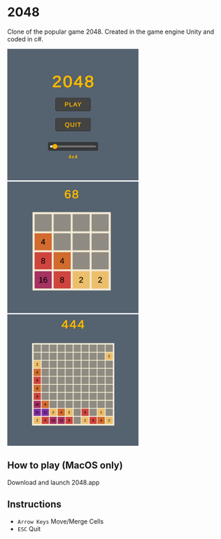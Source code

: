# 2048
Clone of the popular game 2048. Created in the game engine Unity and coded in c#.

<img src="https://github.com/Eflox/2048/blob/main/Project/Pictures/Menu.png" width="300"> <img src="https://github.com/Eflox/2048/blob/main/Project/Pictures/4x4.png" width="300"> <img src="https://github.com/Eflox/2048/blob/main/Project/Pictures/10x10.png" width="300">

## How to play (MacOS only)
Download and launch 2048.app

## Instructions

* ```Arrow Keys``` Move/Merge Cells
* ```ESC``` Quit

